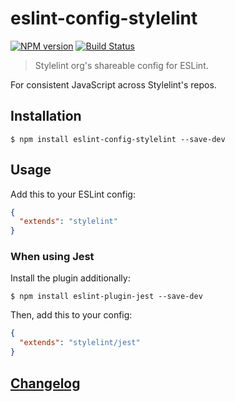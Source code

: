 # eslint-config-stylelint

[![NPM version](https://img.shields.io/npm/v/eslint-config-stylelint.svg)](https://www.npmjs.org/package/eslint-config-stylelint)
[![Build Status](https://github.com/stylelint/eslint-config-stylelint/workflows/CI/badge.svg)](https://github.com/stylelint/eslint-config-stylelint/actions)

> Stylelint org's shareable config for ESLint.

For consistent JavaScript across Stylelint's repos.

## Installation

```console
$ npm install eslint-config-stylelint --save-dev
```

## Usage

Add this to your ESLint config:

```json
{
  "extends": "stylelint"
}
```

### When using Jest

Install the plugin additionally:

```console
$ npm install eslint-plugin-jest --save-dev
```

Then, add this to your config:

```json
{
  "extends": "stylelint/jest"
}
```

## [Changelog](CHANGELOG.md)
